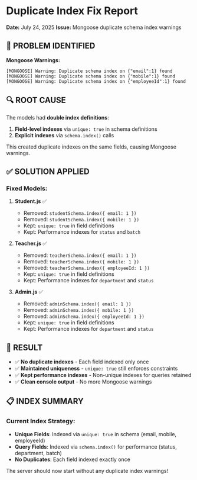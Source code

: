 # Duplicate Index Fix Report

**Date:** July 24, 2025
**Issue:** Mongoose duplicate schema index warnings

## 🐛 PROBLEM IDENTIFIED

**Mongoose Warnings:**

```
[MONGOOSE] Warning: Duplicate schema index on {"email":1} found
[MONGOOSE] Warning: Duplicate schema index on {"mobile":1} found
[MONGOOSE] Warning: Duplicate schema index on {"employeeId":1} found
```

## 🔍 ROOT CAUSE

The models had **double index definitions**:

1. **Field-level indexes** via `unique: true` in schema definitions
2. **Explicit indexes** via `schema.index()` calls

This created duplicate indexes on the same fields, causing Mongoose warnings.

## ✅ SOLUTION APPLIED

### Fixed Models:

1. **Student.js** ✅

    - Removed: `studentSchema.index({ email: 1 })`
    - Removed: `studentSchema.index({ mobile: 1 })`
    - Kept: `unique: true` in field definitions
    - Kept: Performance indexes for `status` and `batch`

2. **Teacher.js** ✅

    - Removed: `teacherSchema.index({ email: 1 })`
    - Removed: `teacherSchema.index({ mobile: 1 })`
    - Removed: `teacherSchema.index({ employeeId: 1 })`
    - Kept: `unique: true` in field definitions
    - Kept: Performance indexes for `department` and `status`

3. **Admin.js** ✅
    - Removed: `adminSchema.index({ email: 1 })`
    - Removed: `adminSchema.index({ mobile: 1 })`
    - Removed: `adminSchema.index({ employeeId: 1 })`
    - Kept: `unique: true` in field definitions
    - Kept: Performance indexes for `department` and `status`

## 🎯 RESULT

-   ✅ **No duplicate indexes** - Each field indexed only once
-   ✅ **Maintained uniqueness** - `unique: true` still enforces constraints
-   ✅ **Kept performance indexes** - Non-unique indexes for queries retained
-   ✅ **Clean console output** - No more Mongoose warnings

## 📋 INDEX SUMMARY

### Current Index Strategy:

-   **Unique Fields**: Indexed via `unique: true` in schema (email, mobile, employeeId)
-   **Query Fields**: Indexed via `schema.index()` for performance (status, department, batch)
-   **No Duplicates**: Each field indexed exactly once

The server should now start without any duplicate index warnings!

